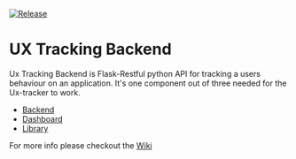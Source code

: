 [![Release](https://img.shields.io/github/release/inuits/ux-tracking-backend/all.svg)](https://github.com/inuits/ux-tracking-backend/releases)

# UX Tracking Backend
Ux Tracking Backend is Flask-Restful python API for tracking a users behaviour on an application. It's one component out of three needed for the Ux-tracker to work.
- [Backend](https://github.com/inuits/ux-tracking-backend)
- [Dashboard](https://github.com/inuits/ux-tracking-frontend)
- [Library](https://github.com/inuits/ux-tracking-library)

For more info please checkout the [Wiki](https://github.com/inuits/ux-tracking-backend/wiki)
